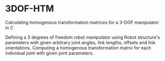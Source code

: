 # 3DOF-HTM
Calculating homogenous transformation matrices for a 3-DOF manipulator in C

Defining a 3 degrees of freedom robot manipulator using Robot structure's parameters with given arbitrary joint angles, link lengths, offsets and link orientations. 
Computing a homogenous transformation matrix for each individual joint with given joint parameters. 
